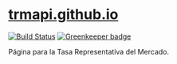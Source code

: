 # [trmapi.github.io](https://trmapi.github.io)

[![Build Status](https://travis-ci.com/trmapi/trmapi.github.io.svg?branch=develop)](https://travis-ci.com/trmapi/trmapi.github.io)
[![Greenkeeper badge](https://badges.greenkeeper.io/trmapi/trmapi.github.io.svg)](https://greenkeeper.io/)

Página para la Tasa Representativa del Mercado.
